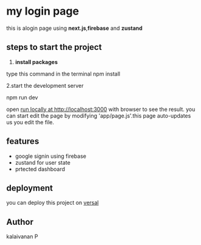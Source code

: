 # my login page

this is alogin page using **next.js**,**firebase** and **zustand**

## steps to start the project

1. **install packages**

type this command in the terminal
npm install

2.start the development server

npm run dev

open [run locally at http://localhost:3000](http://localhost:3000) with browser to see the result.
you can start edit the page by modifying 'app/page.js'.this page auto-updates us you edit the file.


## features

- google signin using firebase
- zustand for user state
- prtected dashboard

## deployment

you can deploy this project  on [versal](https://vercel.com/)

## Author

kalaivanan P
